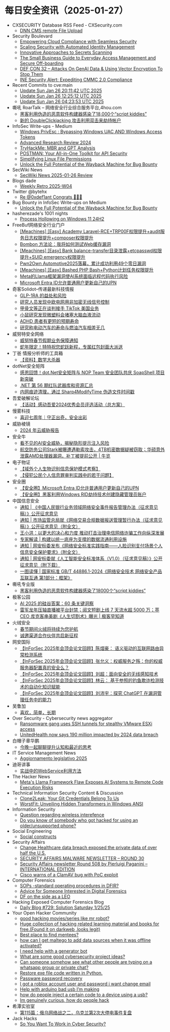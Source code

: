 # 每日安全资讯（2025-01-27）

- CXSECURITY Database RSS Feed - CXSecurity.com
  - [DNN CMS  remote File Upload](https://cxsecurity.com/issue/WLB-2025010026)
- Security Boulevard
  - [Empowering Cloud Compliance with Seamless Security](https://securityboulevard.com/2025/01/empowering-cloud-compliance-with-seamless-security/)
  - [Scaling Security with Automated Identity Management](https://securityboulevard.com/2025/01/scaling-security-with-automated-identity-management/)
  - [Innovative Approaches to Secrets Scanning](https://securityboulevard.com/2025/01/innovative-approaches-to-secrets-scanning/)
  - [The Small Business Guide to Everyday Access Management and Secure Off-boarding](https://securityboulevard.com/2025/01/the-small-business-guide-to-everyday-access-management-and-secure-off-boarding/)
  - [DEF CON 32 – Attacks On GenAI Data & Using Vector Encryption To Stop Them](https://securityboulevard.com/2025/01/def-con-32-attacks-on-genai-data-using-vector-encryption-to-stop-them/)
  - [INE Security Alert: Expediting CMMC 2.0 Compliance](https://securityboulevard.com/2025/01/ine-security-alert-expediting-cmmc-2-0-compliance/)
- Recent Commits to cve:main
  - [Update Sun Jan 26 20:11:42 UTC 2025](https://github.com/trickest/cve/commit/f22674c92d9c9d36dc7fccc765ad1a5cd605dddd)
  - [Update Sun Jan 26 12:25:12 UTC 2025](https://github.com/trickest/cve/commit/d08b1078577025607e08eeed5db925268172e62f)
  - [Update Sun Jan 26 04:23:53 UTC 2025](https://github.com/trickest/cve/commit/4054876b4ba4a47e7bcfa06db4f05bdb490c72b7)
- 嘶吼 RoarTalk – 网络安全行业综合服务平台,4hou.com
  - [黑客利用伪造的恶意软件构建器感染了18,000个“script kiddies”](https://www.4hou.com/posts/yzAR)
  - [新的 DoubleClickjacking 攻击利用双击来劫持帐户](https://www.4hou.com/posts/vwJn)
- InfoSec Write-ups - Medium
  - [Windows PrivEsc : Bypassing Windows UAC AND Windows Access Tokens](https://infosecwriteups.com/windows-privesc-bypassing-windows-uac-and-windows-access-tokens-91a155cf636e?source=rss----7b722bfd1b8d---4)
  - [Advanced Research Review 2024](https://infosecwriteups.com/advanced-research-review-2024-a06cfac85142?source=rss----7b722bfd1b8d---4)
  - [TryHackMe: MBR and GPT Analysis](https://infosecwriteups.com/tryhackme-mbr-and-gpt-analysis-81fa23b2ae72?source=rss----7b722bfd1b8d---4)
  - [POSTMAN: Your All-in-One Toolkit for API Security](https://infosecwriteups.com/postman-your-all-in-one-toolkit-for-api-security-5f7543fe11b1?source=rss----7b722bfd1b8d---4)
  - [Simplifying Linux File Permissions](https://infosecwriteups.com/simplifying-linux-file-permissions-006b03a29afc?source=rss----7b722bfd1b8d---4)
  - [Unlock the Full Potential of the Wayback Machine for Bug Bounty](https://infosecwriteups.com/unlock-the-full-potential-of-the-wayback-machine-for-bug-bounty-8b6f57e2637d?source=rss----7b722bfd1b8d---4)
- SecWiki News
  - [SecWiki News 2025-01-26 Review](http://www.sec-wiki.com/?2025-01-26)
- Blogs  dade
  - [Weekly Retro 2025-W04](https://0xda.de/blog/2025/01/weekly-retro-2025-w04/)
- Twitter @bytehx
  - [Re @0xdef1ant Congrats 🎉🎉🎉](https://x.com/bytehx343/status/1883378858269020361)
- Bug Bounty in InfoSec Write-ups on Medium
  - [Unlock the Full Potential of the Wayback Machine for Bug Bounty](https://infosecwriteups.com/unlock-the-full-potential-of-the-wayback-machine-for-bug-bounty-8b6f57e2637d?source=rss----7b722bfd1b8d--bug_bounty)
- hasherezade's 1001 nights
  - [Process Hollowing on Windows 11 24H2](https://hshrzd.wordpress.com/2025/01/27/process-hollowing-on-windows-11-24h2/)
- FreeBuf网络安全行业门户
  - [[Meachines] [Easy] Academy Laravel-RCE+TRP00F权限提升+audit服务日志权限提升+composer权限提升](https://www.freebuf.com/articles/web/420868.html)
  - [Bombon 方法论：我将如何测试Web缓存漏洞](https://www.freebuf.com/articles/web/420867.html)
  - [[Meachines] [Easy] Bank balance-transfer目录泄露+etcpasswd权限提升+SUID emergency权限提升](https://www.freebuf.com/articles/web/420863.html)
  - [Pwn2Own Automotive2025落幕，累计成功利用49个零日漏洞](https://www.freebuf.com/news/420848.html)
  - [[Meachines] [Easy] Bashed PHP Bash+Python计划任务权限提升](https://www.freebuf.com/articles/web/420843.html)
  - [Meta的Llama框架漏洞使AI系统面临远程代码执行风险](https://www.freebuf.com/vuls/420864.html)
  - [Microsoft Entra ID允许普通用户更新自己的UPN](https://www.freebuf.com/news/420832.html)
- 奇客Solidot–传递最新科技情报
  - [GLP-1RA 的益处和风险](https://www.solidot.org/story?sid=80431)
  - [研究人员发现中欧电网用非加密无线信号控制](https://www.solidot.org/story?sid=80430)
  - [甲骨文等正在谈判接手 TikTok 美国业务](https://www.solidot.org/story?sid=80428)
  - [小鼠研究发现微塑料会堵塞大脑血液流动](https://www.solidot.org/story?sid=80427)
  - [ADHD 患者有更短的预期寿命](https://www.solidot.org/story?sid=80426)
  - [研究称电动汽车的寿命与燃油汽车相差无几](https://www.solidot.org/story?sid=80425)
- 威努特安全网络
  - [威努特春节假期业务保障通知](https://mp.weixin.qq.com/s?__biz=MzAwNTgyODU3NQ==&mid=2651130894&idx=1&sn=a739a4aa1a6a2ba1ed852c001b054cac&chksm=80e716beb7909fa8843b696e0efcf422e23be1815fd7fbc7f4daca4d26fd047631f3160f831e&scene=58&subscene=0#rd)
  - [蛇年限定！特特祝您蛇跃新程，专属红包封面大派送](https://mp.weixin.qq.com/s?__biz=MzAwNTgyODU3NQ==&mid=2651130893&idx=1&sn=93968e179aca1422e0b570785a21350a&chksm=80e716bdb7909fabc3fa203233b7fe9dea90e57a1941fca61e177b66b0e669412cb233f32eac&scene=58&subscene=0#rd)
- 丁爸 情报分析师的工具箱
  - [【资料】数学大杀器](https://mp.weixin.qq.com/s?__biz=MzI2MTE0NTE3Mw==&mid=2651148696&idx=1&sn=898da3a09a42c00a39a6f4178656ff59&chksm=f1af26a2c6d8afb4fb5ba4db233123601088c22139ec75c8e7c53136ed50505603f230c105ae&scene=58&subscene=0#rd)
- dotNet安全矩阵
  - [感恩回馈！dot.Net安全矩阵与 NOP Team 安全团队共庆 SoapShell 项目新突破](https://mp.weixin.qq.com/s?__biz=MzUyOTc3NTQ5MA==&mid=2247498461&idx=1&sn=c89203d98fd373a5323694401d4eee08&chksm=fa595430cd2edd26502b5d69a1747efcd9ce1cb574936412319dc22ee9b8eeae7e24972e0751&scene=58&subscene=0#rd)
  - [.NET 第 56 期红队武器库和资源汇总](https://mp.weixin.qq.com/s?__biz=MzUyOTc3NTQ5MA==&mid=2247498461&idx=2&sn=60a67fa4d6b0ab13ce54974a473dfcab&chksm=fa595430cd2edd265f6d792bb13109ecef4975bbf86b6cbe3d23e6cefc38191e742bc24dd549&scene=58&subscene=0#rd)
  - [内网痕迹清理，通过 Sharp4ModifyTime 伪造文件时间戳](https://mp.weixin.qq.com/s?__biz=MzUyOTc3NTQ5MA==&mid=2247498461&idx=3&sn=2626f54c3fe728d0e72c4b26794f1458&chksm=fa595430cd2edd26a574fe2967cd3ed4ca807ba91f50806c2e0a4b1a9f6ac27d109181aadb58&scene=58&subscene=0#rd)
- 吾爱破解论坛
  - [【活动】感动吾爱2024优秀会员评选活动（总方案）](https://mp.weixin.qq.com/s?__biz=MjM5Mjc3MDM2Mw==&mid=2651141640&idx=1&sn=c7380d0293c9463bb911500de75e6466&chksm=bd50a65c8a272f4a8312beef94ff17af41e1da141c344f6e9a4f5297c2be895e52abecf53ef3&scene=58&subscene=0#rd)
- 慢雾科技
  - [喜迎七周年｜守正出奇，安全出彩](https://mp.weixin.qq.com/s?__biz=MzU4ODQ3NTM2OA==&mid=2247501022&idx=1&sn=9b1b6cacc81fcfd8cbe9cc1b220e1832&chksm=fddeba59caa9334f36aab17997af5899a4932950b03dd231b9d922dd6d8c0944f18b1e8729c3&scene=58&subscene=0#rd)
- 威胁棱镜
  - [2024 年云威胁报告](https://mp.weixin.qq.com/s?__biz=MzkyMzE5ODExNQ==&mid=2247487641&idx=1&sn=a8898a47e93d5fab2dcffdfc8e8f4d37&chksm=c1e9e755f69e6e439ce0173ca28cc38881d507533e17d3e4e34bdf6bf25b87d406b04f9ea080&scene=58&subscene=0#rd)
- 安全牛
  - [看不见的AI安全威胁，揭秘隐形提示注入风险](https://mp.weixin.qq.com/s?__biz=MjM5Njc3NjM4MA==&mid=2651134990&idx=1&sn=701c1c672e4859e10d8a989e92cfb9b5&chksm=bd15acdd8a6225cb5ec58575e05024b4512f90cf414c4929ea5550ca0ce63abe76610f3c4bcb&scene=58&subscene=0#rd)
  - [航空防务公司Stark被曝遭遇勒索攻击，4TB机密数据疑被窃取；华硕意外泄露AMD处理器漏洞，补丁被提前公开 | 牛览](https://mp.weixin.qq.com/s?__biz=MjM5Njc3NjM4MA==&mid=2651134990&idx=2&sn=58403bc9b1f187d4eeb8a0040555e426&chksm=bd15acdd8a6225cb148a4aac712178ac0f5b93c6a31929a25b66f04ad2541cae3e31269ab937&scene=58&subscene=0#rd)
- 电子物证
  - [【域外个人生物识别信息保护模式考察】](https://mp.weixin.qq.com/s?__biz=MzAwNDcwMDgzMA==&mid=2651048266&idx=1&sn=8334dbe01a95b5daf8e63ee699ada254&chksm=80d086bbb7a70fade14c6a8d0dce906ad10af5799f8393fe9a43ab628cbbb1d034b401020b9a&scene=58&subscene=0#rd)
  - [【侵犯公民个人信息罪审判实践中的若干问题】](https://mp.weixin.qq.com/s?__biz=MzAwNDcwMDgzMA==&mid=2651048266&idx=2&sn=1f9c690e7d098eef6acaf5815921e9b7&chksm=80d086bbb7a70fad571ce986ba0d665958fea2b1e596aa19575f34d88c816db0c9339a374a52&scene=58&subscene=0#rd)
- 安全圈
  - [【安全圈】Microsoft Entra ID允许普通用户更新自己的UPN](https://mp.weixin.qq.com/s?__biz=MzIzMzE4NDU1OQ==&mid=2652067622&idx=2&sn=a56656b05bfd9f42f777c577cffe85e3&chksm=f36e7b66c419f2708526e2e4cf320f327b2b10e54589e7f1f7332c0aaab95c830b6fe1e99286&scene=58&subscene=0#rd)
  - [【安全圈】黑客利用Windows RID劫持技术创建隐藏管理员账户](https://mp.weixin.qq.com/s?__biz=MzIzMzE4NDU1OQ==&mid=2652067622&idx=3&sn=ad95819ae6f36cb189f9da9618fff556&chksm=f36e7b66c419f270b763f53a6b467d57fb473ad42b2f070ef2b5ef85e28fe5a6a216883110c8&scene=58&subscene=0#rd)
- 中国信息安全
  - [通知 | 《中国人民银行业务领域网络安全事件报告管理办法（征求意见稿）》公开征求意见](https://mp.weixin.qq.com/s?__biz=MzA5MzE5MDAzOA==&mid=2664235817&idx=1&sn=fc21c6dca1cb7fc755540bf1a276b4b8&chksm=8b5801d0bc2f88c64b2b33a32ff1a4843f115dc87b187875b035e581478bac28fa6bbd2edce9&scene=58&subscene=0#rd)
  - [通知 | 市场监管总局就《网络交易合规数据报送管理暂行办法（征求意见稿）》公开征求意见（附全文）](https://mp.weixin.qq.com/s?__biz=MzA5MzE5MDAzOA==&mid=2664235817&idx=2&sn=06ab12bffe83179be743b7574a46733f&chksm=8b5801d0bc2f88c60c136de3cf22a57e9bf3c67399afa6460b98658f345884af8af9f9530e65&scene=58&subscene=0#rd)
  - [王小洪：以更大的决心和力度 推动打击治理电信网络诈骗工作向纵深发展](https://mp.weixin.qq.com/s?__biz=MzA5MzE5MDAzOA==&mid=2664235817&idx=3&sn=a50ca75a1c03205901b7729871f25d56&chksm=8b5801d0bc2f88c61f7af6b54d6e354c22a2a5efd4fde9f1e076a1e06c36c2d5c59c916711ad&scene=58&subscene=0#rd)
  - [专家解读 | 构建以统一底座为支撑的数据流通利用设施](https://mp.weixin.qq.com/s?__biz=MzA5MzE5MDAzOA==&mid=2664235817&idx=4&sn=5076068c4750dd6b85b48aa9607d94b1&chksm=8b5801d0bc2f88c6579c93f85b9547010ec4fef616426845f7307a2f90ba0776caf33093fc32&scene=58&subscene=0#rd)
  - [通知 | 网安标委发布《网络安全标准实践指南——人脸识别支付场景个人信息安全保护要求》（附全文）](https://mp.weixin.qq.com/s?__biz=MzA5MzE5MDAzOA==&mid=2664235817&idx=5&sn=be29f8aa62961fd03e70b0971dd8282d&chksm=8b5801d0bc2f88c6f066bb15865a68ae0fcd446f4e1d5e2d09e8e7280ec917f3de8e84e77638&scene=58&subscene=0#rd)
  - [通知 | 网安标委就《人工智能安全标准体系（V1.0）（征求意见稿）》公开征求意见（附下载）](https://mp.weixin.qq.com/s?__biz=MzA5MzE5MDAzOA==&mid=2664235817&idx=6&sn=70f1d6b8d5331b791b6625561bb8d084&chksm=8b5801d0bc2f88c6f5531c9b3013de16ecdbd285242b3a7d9b224e56752ab1c7ef4b1bd671f8&scene=58&subscene=0#rd)
  - [一图读懂 | 国家标准 GB/T 44886.1-2024《网络安全技术 网络安全产品互联互通 第1部分：框架》](https://mp.weixin.qq.com/s?__biz=MzA5MzE5MDAzOA==&mid=2664235817&idx=7&sn=d60847ac4d75129f5c475ff4f947f02b&chksm=8b5801d0bc2f88c64b2abdb1d1f4dcf8620e389597584c19fc47849b0b65a88f77183078abde&scene=58&subscene=0#rd)
- 嘶吼专业版
  - [黑客利用伪造的恶意软件构建器感染了18000个“script kiddies”](https://mp.weixin.qq.com/s?__biz=MzI0MDY1MDU4MQ==&mid=2247580992&idx=1&sn=d64510306e9db3532091d13213d4b0ef&chksm=e9146d7ade63e46c7077b4b663c858f41dc3369b4ed1d4dadd5718249441857a6a2dbd2bc693&scene=58&subscene=0#rd)
- 极客公园
  - [AI 2025 的硅谷答案：60 条关键洞察](https://mp.weixin.qq.com/s?__biz=MTMwNDMwODQ0MQ==&mid=2653072853&idx=1&sn=264541a441694d5b98b8c1fd4c2e741c&chksm=7e57d063492059755041e560b50e916fa65df25e081a78c7cf689a694849dbbbf5147f212ab2&scene=58&subscene=0#rd)
  - [雷军龙年压轴直播被平台封禁；阅文短剧上线 7 天流水超 5000 万；苹 CEO 库克客串美剧《人生切割术》曝光 | 极客早知道](https://mp.weixin.qq.com/s?__biz=MTMwNDMwODQ0MQ==&mid=2653072840&idx=1&sn=1d72852808d7e99c644154b8b17f3396&chksm=7e57d07e492059689f222cd36fafa7a4b981548e2406a4907f7649f29414d437aba543b35147&scene=58&subscene=0#rd)
- 火绒安全
  - [春节期间火绒将持续为您护航](https://mp.weixin.qq.com/s?__biz=MzI3NjYzMDM1Mg==&mid=2247521917&idx=1&sn=e7a05b4ef346358b0fdb75511aab4db3&chksm=eb704842dc07c154240b11635ca9b61eecbb8c5b6156e882e68f819af8d39f6377d5bc72b5af&scene=58&subscene=0#rd)
  - [诚邀渠道合作伙伴共启新征程](https://mp.weixin.qq.com/s?__biz=MzI3NjYzMDM1Mg==&mid=2247521917&idx=2&sn=742c0d32b70556b96dfa343540c46342&chksm=eb704842dc07c154ffccdb4837b259ec39c35268890217c2498250f931a95febe081d7cebe18&scene=58&subscene=0#rd)
- 网安国际
  - [【InForSec 2025年会顶会论文回顾】陈熠豪： 语义驱动的互联网路由异常检测系统](https://mp.weixin.qq.com/s?__biz=MzA4ODYzMjU0NQ==&mid=2652317461&idx=1&sn=777cc0e34a153ddeb9a61aeeb97cb500&chksm=8bc4ba9bbcb3338d0e6d08f4448934f0ea1f378886cef1f7bbb083452f4197a84e9b5673bbd8&scene=58&subscene=0#rd)
  - [【InForSec 2025年会顶会论文回顾】张允义：权威服务之殇：你的权威服务器配置真的安全么？](https://mp.weixin.qq.com/s?__biz=MzA4ODYzMjU0NQ==&mid=2652317461&idx=2&sn=54da24564ffa3c07f1e7add2df9eb838&chksm=8bc4ba9bbcb3338d35bcb7d908867c9c8c15fd285e4b56fa6f28b69429bf1ccb45557acdfa39&scene=58&subscene=0#rd)
  - [【InForSec 2025年会顶会论文回顾】刘超：面向安全的无线感知技术](https://mp.weixin.qq.com/s?__biz=MzA4ODYzMjU0NQ==&mid=2652317461&idx=3&sn=f3f0dbe8a32fb4a3eb373ef17242552f&chksm=8bc4ba9bbcb3338d5b8f49b10b3fb3b5368b7f82ef18529e5924ccf52dd64b8d1c96657c6f35&scene=58&subscene=0#rd)
  - [【InForSec 2025年会顶会论文回顾】林云： 基于参照的钓鱼欺诈检测技术的自动化知识赋能](https://mp.weixin.qq.com/s?__biz=MzA4ODYzMjU0NQ==&mid=2652317461&idx=4&sn=1eb9c732f3567dab37b7614d41b959ef&chksm=8bc4ba9bbcb3338dec2da9d7a1ab5e37aa5af271e4b69a949d6a87d521b4a5e856e7269e02c3&scene=58&subscene=0#rd)
  - [【InForSec 2025年会顶会论文回顾】刘沛宇：探究 ChatGPT 在漏洞管理任务中的能力](https://mp.weixin.qq.com/s?__biz=MzA4ODYzMjU0NQ==&mid=2652317461&idx=5&sn=7becd6dc617d0acb19f79e2562a68616&chksm=8bc4ba9bbcb3338d471b5f27bb2983f32ebb8b14c928d3ddbf68b363b2b7a2700e9ca475d8bc&scene=58&subscene=0#rd)
- 吴鲁加
  - [喜欢，简单，长期](https://mp.weixin.qq.com/s?__biz=Mzg5NDY4ODM1MA==&mid=2247485159&idx=1&sn=f380bfe92c8a34de1efd46f61388b182&chksm=c01a8bd6f76d02c0279595a65a06ccf64607ece8164156c06c9f84a8931e3c69827cc002ef19&scene=58&subscene=0#rd)
- Over Security - Cybersecurity news aggregator
  - [Ransomware gang uses SSH tunnels for stealthy VMware ESXi access](https://www.bleepingcomputer.com/news/security/ransomware-gang-uses-ssh-tunnels-for-stealthy-vmware-esxi-access/)
  - [UnitedHealth now says 190 million impacted by 2024 data breach](https://www.bleepingcomputer.com/news/security/unitedhealth-now-says-190-million-impacted-by-2024-data-breach/)
- 白帽子章华鹏
  - [今晚一起聊聊提升认知和最近的思考](https://mp.weixin.qq.com/s?__biz=MzIyOTAxOTYwMw==&mid=2650236955&idx=1&sn=8727f67fded4278c8abd5fd3b2476443&chksm=f04ad2a7c73d5bb1a4a24843828005600ab641a02488e6c7920e86b55341f92ee103dbfade7e&scene=58&subscene=0#rd)
- IT Service Management News
  - [Aggiornamento legislativo 2025](http://blog.cesaregallotti.it/2025/01/aggiornamento-legislativo-2025.html)
- 迪哥讲事
  - [实战中的WebService利⽤⽅法](https://mp.weixin.qq.com/s?__biz=MzIzMTIzNTM0MA==&mid=2247496952&idx=1&sn=fdb338f5ff8cf421424cfcc5c01bfbb7&chksm=e8a5fe9bdfd2778d4c2584e6f5e6b3ce81120dca35669befee62af7d00ae7ada9b06c0dc02fe&scene=58&subscene=0#rd)
- The Hacker News
  - [Meta's Llama Framework Flaw Exposes AI Systems to Remote Code Execution Risks](https://thehackernews.com/2025/01/metas-llama-framework-flaw-exposes-ai.html)
- Technical Information Security Content & Discussion
  - [Clone2Leak: Your Git Credentials Belong To Us](https://www.reddit.com/r/netsec/comments/1iagp0v/clone2leak_your_git_credentials_belong_to_us/)
  - [WorstFit: Unveiling Hidden Transformers in Windows ANSI](https://www.reddit.com/r/netsec/comments/1iarjw6/worstfit_unveiling_hidden_transformers_in_windows/)
- Information Security
  - [Question regarding wireless interefence](https://www.reddit.com/r/Information_Security/comments/1iakb4j/question_regarding_wireless_interefence/)
  - [Do you know of somebody who got hacked for using an older/unsupported phone?](https://www.reddit.com/r/Information_Security/comments/1iasbmc/do_you_know_of_somebody_who_got_hacked_for_using/)
- Social Engineering
  - [Social constructs](https://www.reddit.com/r/SocialEngineering/comments/1ianqbu/social_constructs/)
- Security Affairs
  - [Change Healthcare data breach exposed the private data of over half the U.S.](https://securityaffairs.com/173467/data-breach/change-healthcare-data-breach-190m-people.html)
  - [SECURITY AFFAIRS MALWARE NEWSLETTER – ROUND 30](https://securityaffairs.com/173461/malware/security-affairs-malware-newsletter-round-30.html)
  - [Security Affairs newsletter Round 508 by Pierluigi Paganini – INTERNATIONAL EDITION](https://securityaffairs.com/173454/breaking-news/security-affairs-newsletter-round-508-by-pierluigi-paganini-international-edition.html)
  - [Cisco warns of a ClamAV bug with PoC exploit](https://securityaffairs.com/173446/uncategorized/cisco-fixed-clamav-dos-flaw.html)
- Computer Forensics
  - [SOPs -standard operating procedures in DFIR?](https://www.reddit.com/r/computerforensics/comments/1iap5m1/sops_standard_operating_procedures_in_dfir/)
  - [Advice for Someone Interested in Digital Forensics](https://www.reddit.com/r/computerforensics/comments/1ia9pmk/advice_for_someone_interested_in_digital_forensics/)
  - [DF on the side as a LEO](https://www.reddit.com/r/computerforensics/comments/1ia5vc7/df_on_the_side_as_a_leo/)
- Hacking Exposed Computer Forensics Blog
  - [Daily Blog #729: Solution Saturday 1/25/25](https://www.hecfblog.com/2025/01/daily-bloh-729-solution-saturday-12525.html)
- Your Open Hacker Community
  - [good hacking movies/series like mr robot?](https://www.reddit.com/r/HowToHack/comments/1iahrnk/good_hacking_moviesseries_like_mr_robot/)
  - [Huge collection of hacking related learning material and books for free.(Found it on darkweb ,looks legit)](https://www.reddit.com/r/HowToHack/comments/1ias0x4/huge_collection_of_hacking_related_learning/)
  - [Best place to find mentees?](https://www.reddit.com/r/HowToHack/comments/1iadjac/best_place_to_find_mentees/)
  - [how can I get maltego to add data sources when it was offline activated?](https://www.reddit.com/r/HowToHack/comments/1iat8pa/how_can_i_get_maltego_to_add_data_sources_when_it/)
  - [I need help with a generator bot](https://www.reddit.com/r/HowToHack/comments/1iaseq6/i_need_help_with_a_generator_bot/)
  - [What are some good cybersecurity project ideas?](https://www.reddit.com/r/HowToHack/comments/1iar1c2/what_are_some_good_cybersecurity_project_ideas/)
  - [Can someone somehow see what other people are typing on a whatsapp group or private chat?](https://www.reddit.com/r/HowToHack/comments/1iaqkds/can_someone_somehow_see_what_other_people_are/)
  - [Restore exe file code written in Python.](https://www.reddit.com/r/HowToHack/comments/1iaje21/restore_exe_file_code_written_in_python/)
  - [Passware password recovery](https://www.reddit.com/r/HowToHack/comments/1ia4c8z/passware_password_recovery/)
  - [I got a roblox account user and password i want change email](https://www.reddit.com/r/HowToHack/comments/1iarpig/i_got_a_roblox_account_user_and_password_i_want/)
  - [Help with arduino bad usb I’m making](https://www.reddit.com/r/HowToHack/comments/1ia6d1w/help_with_arduino_bad_usb_im_making/)
  - [how do people inject a certain code to a device using a usb?](https://www.reddit.com/r/HowToHack/comments/1ia3sls/how_do_people_inject_a_certain_code_to_a_device/)
  - [Im genuinely curious, how do people hack](https://www.reddit.com/r/HowToHack/comments/1ia3j94/im_genuinely_curious_how_do_people_hack/)
- 希潭实验室
  - [第115篇：俄乌网络战之二，乌克兰第2次大停电事件复盘](https://mp.weixin.qq.com/s?__biz=MzkzMjI1NjI3Ng==&mid=2247487377&idx=1&sn=f529c0ec1eb1c2822155f2a03f0c7fbd&chksm=c25fc0eaf52849fc0d9633208b5bad2676a3b64410c0fe687f919721bb83b607980f9a97c200&scene=58&subscene=0#rd)
- Jack Hacks
  - [So You Want To Work in Cyber Security?](https://jhalon.github.io/breaking-into-cyber-security/)
